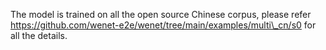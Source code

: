 The model is trained on all the open source Chinese corpus,
please refer https://github.com/wenet-e2e/wenet/tree/main/examples/multi\_cn/s0 for all the details.

